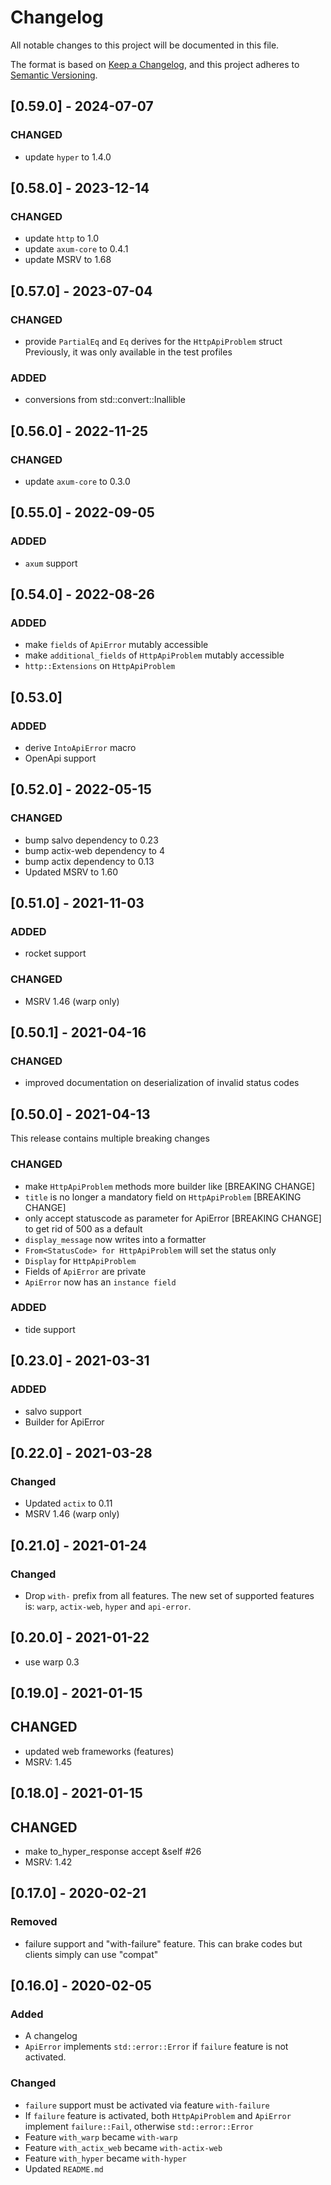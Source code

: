 # Changelog
All notable changes to this project will be documented in this file.

The format is based on [Keep a Changelog](https://keepachangelog.com/en/1.0.0/),
and this project adheres to [Semantic Versioning](https://semver.org/spec/v2.0.0.html).

## [0.59.0] - 2024-07-07

### CHANGED

- update `hyper` to 1.4.0


## [0.58.0] - 2023-12-14

### CHANGED

- update `http` to 1.0
- update `axum-core` to 0.4.1
- update MSRV to 1.68

## [0.57.0] - 2023-07-04

### CHANGED

- provide `PartialEq` and `Eq` derives for the `HttpApiProblem` struct
Previously, it was only available in the test profiles

### ADDED

- conversions from std::convert::Inallible

## [0.56.0] - 2022-11-25

### CHANGED

- update `axum-core` to 0.3.0

## [0.55.0] - 2022-09-05

### ADDED

- `axum` support

## [0.54.0] - 2022-08-26

### ADDED

- make `fields` of `ApiError` mutably accessible
- make `additional_fields` of `HttpApiProblem` mutably accessible
- `http::Extensions` on `HttpApiProblem`

## [0.53.0]

### ADDED

- derive `IntoApiError` macro
- OpenApi support

## [0.52.0] - 2022-05-15

### CHANGED

- bump salvo dependency to 0.23
- bump actix-web dependency to 4
- bump actix dependency to 0.13
- Updated MSRV to 1.60

## [0.51.0] - 2021-11-03

### ADDED

- rocket support

### CHANGED

- MSRV 1.46 (warp only)

## [0.50.1] - 2021-04-16

### CHANGED

- improved documentation on deserialization of invalid status codes
## [0.50.0] - 2021-04-13

This release contains multiple breaking changes

### CHANGED

- make `HttpApiProblem` methods more builder like [BREAKING CHANGE]
- `title` is no longer a mandatory field on `HttpApiProblem` [BREAKING CHANGE]
- only accept statuscode as parameter for ApiError [BREAKING CHANGE] to get rid of 500 as a default
- `display_message` now writes into a formatter
- `From<StatusCode> for HttpApiProblem` will set the status only
- `Display` for `HttpApiProblem`
- Fields of `ApiError` are private
- `ApiError` now has an `instance field`

### ADDED

- tide support

## [0.23.0] - 2021-03-31

### ADDED

- salvo support
- Builder for ApiError

## [0.22.0] - 2021-03-28

### Changed

- Updated `actix` to 0.11
- MSRV 1.46 (warp only)
## [0.21.0] - 2021-01-24

### Changed

- Drop `with-` prefix from all features.
  The new set of supported features is: `warp`, `actix-web`, `hyper` and `api-error`.

## [0.20.0] - 2021-01-22

- use warp 0.3

## [0.19.0] - 2021-01-15

## CHANGED
- updated web frameworks (features)
- MSRV: 1.45


## [0.18.0] - 2021-01-15

## CHANGED

- make to_hyper_response accept &self #26
- MSRV: 1.42

## [0.17.0] - 2020-02-21
### Removed
- failure support and "with-failure" feature. This can brake codes but clients simply can use "compat"

## [0.16.0] - 2020-02-05
### Added
- A changelog
- `ApiError` implements `std::error::Error` if `failure` feature is not activated.

### Changed
- `failure` support must be activated via feature `with-failure`
- If `failure` feature is activated, both `HttpApiProblem` and `ApiError` implement `failure::Fail`, otherwise `std::error::Error`
- Feature `with_warp` became `with-warp`
- Feature `with_actix_web` became `with-actix-web`
- Feature `with_hyper` became `with-hyper`
- Updated `README.md`

